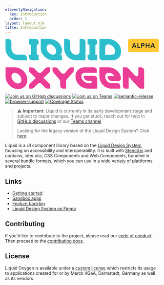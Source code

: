 ```yaml
---
eleventyNavigation:
  key: Introduction
  order: 1
layout: layout.njk
title: Introduction
---
```


[//]: # "autogenerated"

<svg class="docs-main__header-image" xmlns="http://www.w3.org/2000/svg" fill="none" viewBox="0 0 349 115">
  <title>Liquid Oxygen Alpha</title>
  <path fill="#2DBECD" d="M27.7 48.6H48c.8 0 1.3-.4 1.3-1.2v-3.9c0-4.6-2.7-7.5-7.5-7.5h-14c-8.3 0-13.6-7.3-13.6-15.3V7.6c0-4.7-2.8-7.5-7.5-7.5H2C1.2 0 .9.6.9 1.4V21a26.6 26.6 0 0 0 26.8 27.6ZM61.7 48.6h13c.9 0 1.3-.4 1.3-1.2V37.2c0-.8-.4-1.2-1.3-1.2h-3V15.6c0-2 1-3 3-3 .9 0 1.3-.3 1.3-1.1V7.6c0-2.4-.6-4.2-2-5.5a7.4 7.4 0 0 0-5.5-2h-13c-.8 0-1.3.4-1.3 1.1v10.3c0 .8.5 1.1 1.3 1.1 2 0 3 1 3 3V36h-3c-.8 0-1.3.4-1.3 1.2V41c0 2.4.6 4.2 2 5.6 1.3 1.3 3.1 2 5.5 2ZM108.6 48.6h19.3c.8 0 1.3-.4 1.3-1.2v-9.3c0-.8-.5-1.1-1.3-1.1h-3.6c1.7-1.5 3-3.2 3.8-5a16 16 0 0 0 1.1-6.3c0-3.2-.8-6.3-2.4-9.5A30 30 0 0 0 101.4.1H81.9c-.8 0-1.1.5-1.1 1.3v19.3c0 3.7.7 7.3 2.3 10.7a30.2 30.2 0 0 0 15.1 14.9c3.4 1.5 6.8 2.3 10.4 2.3Zm-.2-12.5c-1.7 0-3.4-.5-5-1.4-1.7-1-3.3-2.2-4.7-3.6a17.4 17.4 0 0 1-3.3-5 13 13 0 0 1-1.3-5.5c0-2.4.6-4.3 2-5.7a7.4 7.4 0 0 1 5.5-2.2c1.6 0 3.3.5 5 1.5 1.7 1 3.2 2.1 4.7 3.6 1.3 1.4 2.4 3.1 3.3 5 .8 1.8 1.3 3.6 1.3 5.4 0 2.3-.6 4.2-2 5.6a7.1 7.1 0 0 1-5.5 2.3ZM162.3 48.6h19c.8 0 1.2-.4 1.2-1.3V7.7c0-4.7-2.8-7.5-7.6-7.5h-4.6c-.8 0-1.2.5-1.2 1.3V28c0 4.8-2.8 8.2-7.7 8.2-8.2 0-14.1-7.6-14.1-16.2V7.7c0-4.7-2.8-7.5-7.5-7.5H135c-.7 0-1.1.5-1.1 1.3V20c0 16.4 11.1 28.7 28.3 28.7v-.1ZM194.7 48.6h13c.9 0 1.4-.4 1.4-1.2V37.2c0-.8-.5-1.2-1.4-1.2h-2.9V15.6c0-2 1-3 3-3 .8 0 1.3-.3 1.3-1.1V7.6c0-2.4-.7-4.2-2-5.5a7.4 7.4 0 0 0-5.5-2h-13c-1 0-1.4.4-1.4 1.1v10.3c0 .8.5 1.1 1.3 1.1 2 0 3 1 3 3V36h-3c-.8 0-1.3.4-1.3 1.2V41c0 2.4.7 4.2 2 5.6 1.3 1.3 3.1 2 5.5 2ZM221.3 48.6h20.5c6.8 0 12-1.7 15.8-5.2 3.7-3.4 5.6-8.4 5.6-15.2 0-3.9-.7-7.5-2.4-11a30.3 30.3 0 0 0-15.7-14.8A28.6 28.6 0 0 0 234.2.2H215c-.7 0-1.1.5-1.1 1.3v39.6c0 2.4.7 4.2 2 5.6 1.3 1.3 3.1 2 5.5 2v-.1Zm5.8-12.5V20.7c0-2.4.7-4.3 1.9-5.8 1.2-1.4 3-2.2 5.1-2.2 2 0 3.8.5 5.7 1.4 1.8 1 3.5 2.1 5 3.7 1.5 1.5 2.7 3.2 3.7 5.1 1 1.9 1.4 3.8 1.4 5.8 0 2.4-.8 4.2-2.3 5.4a8.7 8.7 0 0 1-5.7 2h-14.8Z"/>
  <path fill="#EB3C96" d="M29.4 114.2c12.8 0 21-8.8 21-21 0-15-13.4-28.4-28.4-28.4H2c-.7 0-1 .4-1 1.3v19.7c0 14.9 13.4 28.4 28.4 28.4Zm-.1-12.6c-7 0-15-9-15-16.1 0-4.8 3-8.2 7.7-8.2 7.3 0 15 8.7 15 16.2 0 4.8-2.9 8.1-7.7 8.1ZM55.2 113.2h4.5c2.4 0 4.2-.6 5.6-2l8.5-8.7c1.3-1.4 2.8-2 4.4-2a6 6 0 0 1 4.4 2L91 111c1.4 1.5 3.2 2.1 5.6 2.1h4.7c.8 0 1.1-.4 1.1-1.2v-4.6c0-2.4-.6-4.2-2-5.6L87.2 89l13.3-13c1.4-1.4 2-3.2 2-5.5v-4.3c0-.9-.3-1.4-1-1.4h-4.6c-2.3 0-4.1.7-5.6 2.1L83 75.6a6.2 6.2 0 0 1-4.5 2 6 6 0 0 1-4.4-2l-8.4-8.7a7.5 7.5 0 0 0-5.6-2h-4.8c-.7 0-1.1.4-1.1 1.3v4.5c0 2.4.6 4.2 2 5.6l13.3 13L56.2 102a7.5 7.5 0 0 0-2.1 5.6v4.3c0 .8.4 1.2 1.1 1.2ZM132.5 113.2h4.7c.7 0 1-.4 1-1.2V94.2l15.5-17.9a8 8 0 0 0 2.2-5.4v-4.7c0-.9-.4-1.4-1.2-1.4h-4.4c-2.2 0-4 .8-5.5 2.4l-8.5 10.2a6 6 0 0 1-4.5 2c-1.5 0-3.3-.9-4.3-2l-8.9-10.5c-1.2-1.4-3-2-5.6-2h-4.5c-.7 0-1 .4-1 1.3v4.7c0 2.2 1 4.4 2 5.6l15.5 18v11.3c0 4.7 2.7 7.5 7.5 7.5ZM188.2 113.2h19.6c.8 0 1.3-.4 1.3-1.1V91.7c0-2.3-.7-4.1-2-5.5a7.4 7.4 0 0 0-5.5-2h-22c-.8 0-1.3.4-1.3 1.2a10 10 0 0 0 6.7 9.3c1.2.5 2.4.7 3.9.7h7.4v5.3h-8a16.2 16.2 0 0 1-10.6-5 18.6 18.6 0 0 1-3.5-5.2c-.8-1.9-1.2-3.8-1.2-5.8 0-2.4.8-4.3 2.3-5.5a8.8 8.8 0 0 1 5.7-2h25.8c.9 0 1.4-.3 1.4-1v-4c0-2.3-.7-4.1-2-5.5a7.4 7.4 0 0 0-5.6-2h-19.5a21.3 21.3 0 0 0-15.3 5.6 18.8 18.8 0 0 0-4.5 6.4 22 22 0 0 0-1.6 8.5 28.1 28.1 0 0 0 17.7 25.8 28 28 0 0 0 10.8 2.2ZM241.4 113.2H260c.9 0 1.4-.4 1.4-1.1v-4c0-4.6-2.8-7.4-7.5-7.4h-12.4c-7.8 0-14.3-7.4-14.3-15.4 0-5 3-8 8.8-8 4.5 0 9.1 2.5 12 7.4h-14.2c-.8 0-1.3.4-1.3 1.1 0 5.8 5.2 10.1 10.3 10.1h13.6c4.6 0 6.4-2.5 6.4-6.3 0-12.7-13.8-24.8-27.6-24.8H215c-.8 0-1.1.4-1.1 1.3v19.2a28 28 0 0 0 27.5 28ZM274.6 113.2h4.7c.7 0 1.1-.4 1.1-1.2V86.2l23.2 25c1.3 1.4 3 2.1 5.2 2.1h5.6c.8 0 1.2-.5 1.2-1.3V72.4c0-2.4-.7-4.2-2-5.6a7.4 7.4 0 0 0-5.5-2h-4.7c-.8 0-1.1.5-1.1 1.4V81a5 5 0 0 1-.9 3c-.7.9-1.5 1.3-2.8 1.3-1.4 0-2.7-.7-4-2L279.5 67a6.8 6.8 0 0 0-5.2-2.2h-6c-.7 0-1.1.5-1.1 1.4v39.6c0 2.4.7 4.2 2 5.5 1.3 1.3 3.1 2 5.5 2Z"/>
  <rect width="70" height="30" x="279" fill="#FFC832" rx="4"/>
  <path fill="#091734" d="M298 20h-1.5l-.4-.1a.7.7 0 0 1-.3-.3l-.7-2h-4.2l-.8 2s0 .2-.2.3l-.4.1H288l4-10.1h2l4 10.1Zm-6.6-3.8h3.2l-1.2-3.4a24.8 24.8 0 0 1-.4-1.2 17.4 17.4 0 0 1-.4 1.2l-1.2 3.4ZM302.2 18.4h4.1V20h-6V9.9h2v8.5ZM311 16.4V20h-2V9.9h3.4c.6 0 1.2 0 1.7.2s1 .4 1.2.7c.4.3.6.6.8 1l.2 1.3c0 .5-.1 1-.3 1.4-.1.4-.4.7-.7 1-.3.3-.7.5-1.2.7-.5.2-1 .2-1.7.2h-1.5Zm0-1.4h1.4c.3 0 .6 0 .9-.2l.6-.3.4-.6a2.3 2.3 0 0 0 0-1.5l-.4-.6-.6-.3a3 3 0 0 0-1-.2H311V15ZM327.7 20h-2v-4.4H321V20h-1.9V9.9h2v4.3h4.7V10h1.9V20ZM340 20h-1.4l-.4-.1a.7.7 0 0 1-.3-.3l-.7-2H333l-.8 2s0 .2-.2.3l-.4.1h-1.5l4-10.1h2l4 10.1Zm-6.5-3.8h3.2l-1.2-3.4a24.8 24.8 0 0 1-.4-1.2 17.4 17.4 0 0 1-.4 1.2l-1.2 3.4Z"/>
</svg>

[![Join us on GitHub discussions](https://img.shields.io/badge/Join%20us-on%20GitHub%20discussions-blue?style=flat&color=0F69AF)](https://github.com/emdgroup-liquid/liquid/discussions)
[![Join us on Teams](https://img.shields.io/badge/Join%20us-on%20Teams-blue?style=flat&color=503291)](https://teams.microsoft.com/l/channel/19%3aeae3b35b0cbf42659e45c2b5592e0c0e%40thread.tacv2/General?groupId=88f23881-53e2-4a99-ad5c-8188c1087bbf&tenantId=db76fb59-a377-4120-bc54-59dead7d39c9)
[![semantic-release](https://img.shields.io/badge/%20%20%F0%9F%93%A6%F0%9F%9A%80-semantic--release-e10079.svg?style=flat&color=B93679)](https://github.com/semantic-release/semantic-release)
[![browser-support](https://img.shields.io/static/v1?label=Browser-support&message=modern%20evergreen&color=01884C)](https://caniuse.com/?search=css-variables)
[![Coverage Status](https://coveralls.io/repos/github/emdgroup-liquid/liquid/badge.svg?branch=develop)](https://coveralls.io/github/emdgroup-liquid/liquid?branch=develop)

> ⚠️  **Important**: Liquid is currently in its early development stage and subject to major changes. If you get stuck, reach out for help in [GitHub discussions](https://github.com/emdgroup-liquid/liquid/discussions) or our [Teams channel](https://teams.microsoft.com/l/channel/19%3aeae3b35b0cbf42659e45c2b5592e0c0e%40thread.tacv2/General?groupId=88f23881-53e2-4a99-ad5c-8188c1087bbf&tenantId=db76fb59-a377-4120-bc54-59dead7d39c9).
> 
> Looking for the legacy version of the Liquid Design System? Click [here](https://liquid-legacy-docs.merck.design/).

Liquid is a UI component library based on the [Liquid Design System](https://www.figma.com/file/8GYcAOePm8Tt9qqJ7Gnv99/Liquid-Oxygen-(Share)?node-id=3%3A14310), focusing on accessibility and interoperability. It is built with [Stencil.js](https://stenciljs.com) and contains, inter alia, CSS Components and Web Components, bundled in several bundle formats, which you can use in a wide veriaty of plattforms and projects.

## Links

- [Getting started](https://emdgroup-liquid.github.io/liquid/introduction/getting-started/)
- [Sandbox apps](https://emdgroup-liquid.github.io/liquid/introduction/sandbox-applications/)
- [Feature backlog](https://github.com/emdgroup-liquid/liquid/issues?q=is%3Aissue+sort%3Areactions-%2B1-desc+label%3Afeature+-label%3Adone+)
- [Liquid Design System on Figma](https://www.figma.com/file/8GYcAOePm8Tt9qqJ7Gnv99/Liquid-Oxygen-(Share)?node-id=3%3A14310)

## Contributing

If you'd like to contribute to the project, please read our [code of conduct](CODE_OF_CONDUCT.md). Then proceed to the [contributing docs](CONTRIBUTING.md).

## License

Liquid Oxygen is available under a [custom license](https://emdgroup-liquid.github.io/liquid/legal/license/) which restricts its usage to applications created for or by Merck KGaA, Darmstadt, Germany as well as its vendors.


<docs-page-nav prev-title="Why Liquid" prev-href="introduction/why-liquid/" next-title="Get Started" next-href="introduction/getting-started/">
  <docs-view-on-figma></docs-view-on-figma>
</docs-page-nav>
